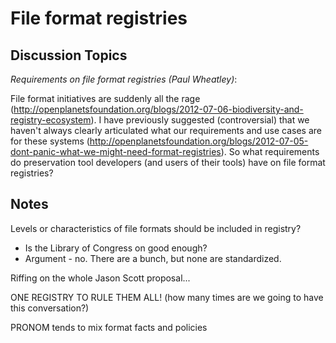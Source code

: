 File format registries
===

Discussion Topics
---

*Requirements on file format registries (Paul Wheatley)*: 

File format initiatives are suddenly all the rage (http://openplanetsfoundation.org/blogs/2012-07-06-biodiversity-and-registry-ecosystem). I have previously suggested (controversial) that we haven't always clearly articulated what our requirements and use cases are for these systems (http://openplanetsfoundation.org/blogs/2012-07-05-dont-panic-what-we-might-need-format-registries). So what requirements do preservation tool developers (and users of their tools) have on file format registries?


Notes
---

Levels or characteristics of file formats should be included in registry?

  * Is the Library of Congress on good enough?
  * Argument - no. There are a bunch, but none are standardized.

Riffing on the whole Jason Scott proposal...

ONE REGISTRY TO RULE THEM ALL!
(how many times are we going to have this conversation?)

PRONOM tends to mix format facts and policies

